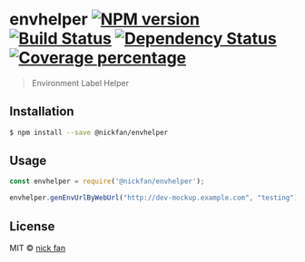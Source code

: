 # envhelper [![NPM version][npm-image]][npm-url] [![Build Status][travis-image]][travis-url] [![Dependency Status][daviddm-image]][daviddm-url] [![Coverage percentage][coveralls-image]][coveralls-url]
> Environment Label Helper

## Installation

```sh
$ npm install --save @nickfan/envhelper
```

## Usage

```js
const envhelper = require('@nickfan/envhelper');

envhelper.genEnvUrlByWebUrl("http://dev-mockup.example.com", "testing") === "http://test-mockup.example.com"

```
## License

MIT © [nick fan](https://github.com/nickfan)


[npm-image]: https://badge.fury.io/js/%40nickfan%2Fenvhelper.svg
[npm-url]: https://www.npmjs.com/package/@nickfan/envhelper
[travis-image]: https://travis-ci.org/nickfan/envhelper.svg?branch=master
[travis-url]: https://travis-ci.org/nickfan/envhelper
[daviddm-image]: https://david-dm.org/nickfan/envhelper.svg?theme=shields.io
[daviddm-url]: https://david-dm.org/nickfan/envhelper
[coveralls-image]: https://coveralls.io/repos/github/nickfan/envhelper/badge.svg?branch=master
[coveralls-url]: https://coveralls.io/github/nickfan/envhelper?branch=master

